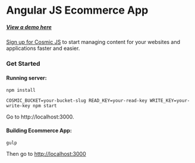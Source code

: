 # Angular JS Ecommerce App
##### [View a demo here](http://ecommerce.cosmicapp.co/)
[Sign up for Cosmic JS](https://cosmicjs.com/) to start managing content for your websites and applications faster and easier.
### Get Started


#### Running server:
```
npm install

COSMIC_BUCKET=your-bucket-slug READ_KEY=your-read-key WRITE_KEY=your-write-key npm start
```
Go to http://localhost:3000.

#### Building Ecommerce App:
```
gulp
```
Then go to [http://localhost:3000](http://localhost:3000)


